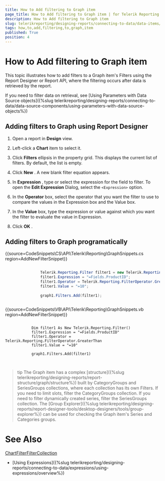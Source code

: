 ```yaml
---
title: How to Add filtering to Graph item
page_title: How to Add filtering to Graph item | for Telerik Reporting Documentation
description: How to Add filtering to Graph item
slug: telerikreporting/designing-reports/connecting-to-data/data-items/filtering-data/how-to-add-filtering-to-graph-item
tags: how,to,add,filtering,to,graph,item
published: True
position: 4
---
```


# How to Add filtering to Graph item



This topic illustrates how to add filters to a Graph item's Filters using the Report Designer or Report API,         where the filtering occurs after data is retrieved by the report.       

If you need to filter data on retrieval, see [Using Parameters with Data Source objects]({%slug telerikreporting/designing-reports/connecting-to-data/data-source-components/using-parameters-with-data-source-objects%})

## Adding filters to Graph using Report Designer

1. Open a report in __Design__  view.             

1. Left-click a __Chart__  item to select it.             

1. Click __Filters__  ellipsis in the property grid. This displays the current list of filters. By default, the list is empty.             

1. Click __New__ . A new blank filter equation appears.             

1. In __Expression__ , type or select the expression for the field to filter. To open the __Edit Expression__  Dialog, select the ```<Expression>``` option.             

1. In the __Operator__  box, select the operator that you want the filter to use to compare the values in the Expression box and the Value box.             

1. In the __Value__  box, type the expression or value against which you want the filter to evaluate the value in Expression.             

1. Click __OK__ .             

## Adding filters to Graph programatically

{{source=CodeSnippets\CS\API\Telerik\Reporting\GraphSnippets.cs region=AddNewFilterSnippet}}
````C#
	
	            Telerik.Reporting.Filter filter1 = new Telerik.Reporting.Filter();
	            filter1.Expression = "=Fields.ProductID";
	            filter1.Operator = Telerik.Reporting.FilterOperator.GreaterThan;
	            filter1.Value = "=10";
	
	            graph1.Filters.Add(filter1);
	
````
{{source=CodeSnippets\VB\API\Telerik\Reporting\GraphSnippets.vb region=AddNewFilterSnippet}}
````VB
	
	        Dim filter1 As New Telerik.Reporting.Filter()
	        filter1.Expression = "=Fields.ProductID"
	        filter1.Operator = Telerik.Reporting.FilterOperator.GreaterThan
	        filter1.Value = "=10"
	
	        graph1.Filters.Add(filter1)
	
````



## 

>tip The Graph item has a complex [structure]({%slug telerikreporting/designing-reports/report-structure/graph/structure%}) built by CategoryGroups and SeriesGroups collections, where each collection has its own Filters.             If you need to limit slots, filter the CategoryGroups collection. If you need to filter dynamically created series, filter the SeriesGroups collection.           The [Group Explorer]({%slug telerikreporting/designing-reports/report-designer-tools/desktop-designers/tools/group-explorer%}) can be used for checking the            Graph item's Series and Categories groups.           


# See Also
[Chart](/reporting/api/Telerik.Reporting.Chart)[Filter](/reporting/api/Telerik.Reporting.Filter)[FilterCollection](/reporting/api/Telerik.Reporting.FilterCollection)

 * [Using Expressions]({%slug telerikreporting/designing-reports/connecting-to-data/expressions/using-expressions/overview%})

